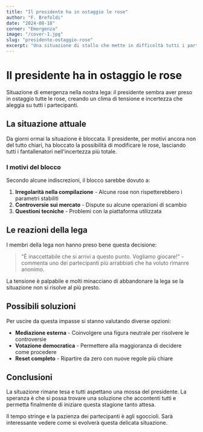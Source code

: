 ```yaml
---
title: "Il presidente ha in ostaggio le rose"
author: "F. Brefoldi"
date: "2024-08-18"
corner: "Emergenza"
image: "/cover-1.jpg"
slug: "presidente-ostaggio-rose"
excerpt: "Una situazione di stallo che mette in difficoltà tutti i partecipanti alla lega"
---
```


# Il presidente ha in ostaggio le rose

Situazione di emergenza nella nostra lega: il presidente sembra aver preso in ostaggio tutte le rose, creando un clima di tensione e incertezza che aleggia su tutti i partecipanti.

## La situazione attuale

Da giorni ormai la situazione è bloccata. Il presidente, per motivi ancora non del tutto chiari, ha bloccato la possibilità di modificare le rose, lasciando tutti i fantallenatori nell'incertezza più totale.

### I motivi del blocco

Secondo alcune indiscrezioni, il blocco sarebbe dovuto a:

1. **Irregolarità nella compilazione** - Alcune rose non rispetterebbero i parametri stabiliti
2. **Controversie sui mercato** - Dispute su alcune operazioni di scambio
3. **Questioni tecniche** - Problemi con la piattaforma utilizzata

## Le reazioni della lega

I membri della lega non hanno preso bene questa decisione:

> "È inaccettabile che si arrivi a questo punto. Vogliamo giocare!" - commenta uno dei partecipanti più arrabbiati che ha voluto rimanre anonimo.

La tensione è palpabile e molti minacciano di abbandonare la lega se la situazione non si risolve al più presto.

## Possibili soluzioni

Per uscire da questa impasse si stanno valutando diverse opzioni:

- **Mediazione esterna** - Coinvolgere una figura neutrale per risolvere le controversie
- **Votazione democratica** - Permettere alla maggioranza di decidere come procedere
- **Reset completo** - Ripartire da zero con nuove regole più chiare

## Conclusioni

La situazione rimane tesa e tutti aspettano una mossa del presidente. La speranza è che si possa trovare una soluzione che accontenti tutti e permetta finalmente di iniziare questa stagione tanto attesa.

Il tempo stringe e la pazienza dei partecipanti è agli sgoccioli. Sarà interessante vedere come si evolverà questa delicata situazione.
